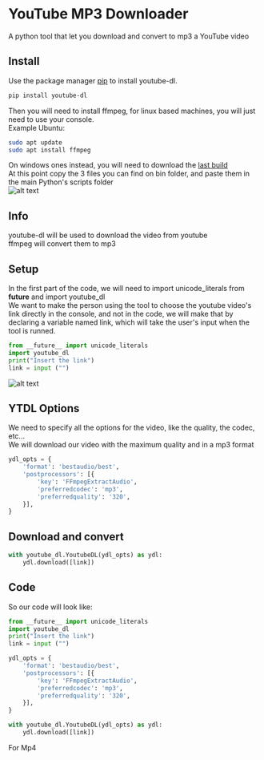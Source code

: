 # YouTube MP3 Downloader
A python tool that let you download and convert to mp3 a YouTube video

## Install
Use the package manager [pip](https://pip.pypa.io/en/stable/) to install youtube-dl.  
```bash
pip install youtube-dl
```
Then you will need to install ffmpeg, for linux based machines, you will just need to use your console.  
Example Ubuntu:  
```bash
sudo apt update
sudo apt install ffmpeg
```
On windows ones instead, you will need to download the [last build](https://ffmpeg.org/download.html#build-windows)  
At this point copy the 3 files you can find on bin folder, and paste them in the main Python's scripts folder  
![alt text](https://i.ibb.co/gmJZ1zC/aaaaaa.png)

## Info
youtube-dl will be used to download the video from youtube  
ffmpeg will convert them to mp3

## Setup
In the first part of the code, we will need to import unicode_literals from __future__ and import youtube_dl  
We want to make the person using the tool to choose the youtube video's link directly in the console, and not in the code, we will make that by declaring a variable named link, which will take the user's input when the tool is runned.
```python
from __future__ import unicode_literals
import youtube_dl
print("Insert the link")
link = input ("")
```
![alt text](https://i.ibb.co/Y2GqT3Q/Cattura.png)

## YTDL Options
We need to specify all the options for the video, like the quality, the codec, etc...  
We will download our video with the maximum quality and in a mp3 format  
```python
ydl_opts = {
    'format': 'bestaudio/best',
    'postprocessors': [{
        'key': 'FFmpegExtractAudio',
        'preferredcodec': 'mp3',
        'preferredquality': '320',
    }],
}
```

## Download and convert
```python
with youtube_dl.YoutubeDL(ydl_opts) as ydl:
    ydl.download([link])
```

## Code
So our code will look like:
```python
from __future__ import unicode_literals
import youtube_dl
print("Insert the link")
link = input ("")

ydl_opts = {
    'format': 'bestaudio/best',
    'postprocessors': [{
        'key': 'FFmpegExtractAudio',
        'preferredcodec': 'mp3',
        'preferredquality': '320',
    }],
}

with youtube_dl.YoutubeDL(ydl_opts) as ydl:
    ydl.download([link])
```

For Mp4 

